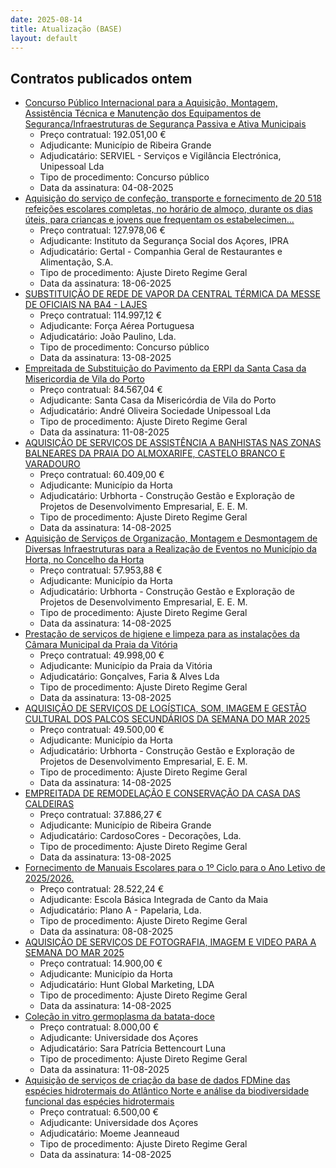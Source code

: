 ```yaml
---
date: 2025-08-14
title: Atualização (BASE)
layout: default
---
```

## Contratos publicados ontem

* [Concurso Público Internacional para a Aquisição, Montagem, Assistência Técnica e Manutenção dos Equipamentos de Segurança/Infraestruturas de Segurança Passiva e Ativa Municipais](https://www.base.gov.pt/Base4/pt/detalhe/?type=contratos&id=11641885)
  * Preço contratual: 192.051,00 €
  * Adjudicante: Município de Ribeira Grande
  * Adjudicatário: SERVIEL - Serviços e Vigilância Electrónica, Unipessoal Lda
  * Tipo de procedimento: Concurso público
  * Data da assinatura: 04-08-2025
* [Aquisição do serviço de confeção, transporte e fornecimento de 20 518 refeições escolares completas, no horário de almoço, durante os dias úteis, para crianças e jovens que frequentam os estabelecimen...](https://www.base.gov.pt/Base4/pt/detalhe/?type=contratos&id=11641789)
  * Preço contratual: 127.978,06 €
  * Adjudicante: Instituto da Segurança Social dos Açores, IPRA
  * Adjudicatário: Gertal - Companhia Geral de Restaurantes e Alimentação, S.A.
  * Tipo de procedimento: Ajuste Direto Regime Geral
  * Data da assinatura: 18-06-2025
* [SUBSTITUIÇÃO DE REDE DE VAPOR DA CENTRAL TÉRMICA DA MESSE DE OFICIAIS NA BA4 - LAJES](https://www.base.gov.pt/Base4/pt/detalhe/?type=contratos&id=11642152)
  * Preço contratual: 114.997,12 €
  * Adjudicante: Força Aérea Portuguesa
  * Adjudicatário: João Paulino, Lda.
  * Tipo de procedimento: Concurso público
  * Data da assinatura: 13-08-2025
* [Empreitada de Substituição do Pavimento da ERPI da Santa Casa da Misericordia de Vila do Porto](https://www.base.gov.pt/Base4/pt/detalhe/?type=contratos&id=11642752)
  * Preço contratual: 84.567,04 €
  * Adjudicante: Santa Casa da Misericórdia de Vila do Porto
  * Adjudicatário: André Oliveira Sociedade Unipessoal Lda
  * Tipo de procedimento: Ajuste Direto Regime Geral
  * Data da assinatura: 11-08-2025
* [AQUISIÇÃO DE SERVIÇOS DE ASSISTÊNCIA A BANHISTAS NAS ZONAS BALNEARES DA PRAIA DO ALMOXARIFE, CASTELO BRANCO E VARADOURO](https://www.base.gov.pt/Base4/pt/detalhe/?type=contratos&id=11642622)
  * Preço contratual: 60.409,00 €
  * Adjudicante: Município da Horta
  * Adjudicatário: Urbhorta - Construção Gestão e Exploração de Projetos de Desenvolvimento Empresarial, E. E. M.
  * Tipo de procedimento: Ajuste Direto Regime Geral
  * Data da assinatura: 14-08-2025
* [Aquisição de Serviços de Organização, Montagem e Desmontagem de Diversas Infraestruturas para a Realização de Eventos no Município da Horta, no Concelho da Horta](https://www.base.gov.pt/Base4/pt/detalhe/?type=contratos&id=11642904)
  * Preço contratual: 57.953,88 €
  * Adjudicante: Município da Horta
  * Adjudicatário: Urbhorta - Construção Gestão e Exploração de Projetos de Desenvolvimento Empresarial, E. E. M.
  * Tipo de procedimento: Ajuste Direto Regime Geral
  * Data da assinatura: 14-08-2025
* [Prestação de serviços de higiene e limpeza para as instalações da Câmara Municipal da Praia da Vitória](https://www.base.gov.pt/Base4/pt/detalhe/?type=contratos&id=11641803)
  * Preço contratual: 49.998,00 €
  * Adjudicante: Município da Praia da Vitória
  * Adjudicatário: Gonçalves, Faria & Alves Lda
  * Tipo de procedimento: Ajuste Direto Regime Geral
  * Data da assinatura: 13-08-2025
* [AQUISIÇÃO DE SERVIÇOS DE LOGÍSTICA, SOM, IMAGEM E GESTÃO CULTURAL DOS PALCOS SECUNDÁRIOS DA SEMANA DO MAR 2025](https://www.base.gov.pt/Base4/pt/detalhe/?type=contratos&id=11642853)
  * Preço contratual: 49.500,00 €
  * Adjudicante: Município da Horta
  * Adjudicatário: Urbhorta - Construção Gestão e Exploração de Projetos de Desenvolvimento Empresarial, E. E. M.
  * Tipo de procedimento: Ajuste Direto Regime Geral
  * Data da assinatura: 14-08-2025
* [EMPREITADA DE REMODELAÇÃO E CONSERVAÇÃO DA CASA DAS CALDEIRAS](https://www.base.gov.pt/Base4/pt/detalhe/?type=contratos&id=11642481)
  * Preço contratual: 37.886,27 €
  * Adjudicante: Município de Ribeira Grande
  * Adjudicatário: CardosoCores - Decorações, Lda.
  * Tipo de procedimento: Ajuste Direto Regime Geral
  * Data da assinatura: 13-08-2025
* [Fornecimento de Manuais Escolares para o 1º Ciclo para o Ano Letivo de 2025/2026.](https://www.base.gov.pt/Base4/pt/detalhe/?type=contratos&id=11641632)
  * Preço contratual: 28.522,24 €
  * Adjudicante: Escola Básica Integrada de Canto da Maia
  * Adjudicatário: Plano A - Papelaria, Lda.
  * Tipo de procedimento: Ajuste Direto Regime Geral
  * Data da assinatura: 08-08-2025
* [AQUISIÇÃO DE SERVIÇOS DE FOTOGRAFIA, IMAGEM E VIDEO PARA A SEMANA DO MAR 2025](https://www.base.gov.pt/Base4/pt/detalhe/?type=contratos&id=11642812)
  * Preço contratual: 14.900,00 €
  * Adjudicante: Município da Horta
  * Adjudicatário: Hunt Global Marketing, LDA
  * Tipo de procedimento: Ajuste Direto Regime Geral
  * Data da assinatura: 14-08-2025
* [Coleção in vitro germoplasma da batata-doce](https://www.base.gov.pt/Base4/pt/detalhe/?type=contratos&id=11642926)
  * Preço contratual: 8.000,00 €
  * Adjudicante: Universidade dos Açores
  * Adjudicatário: Sara Patrícia Bettencourt Luna
  * Tipo de procedimento: Ajuste Direto Regime Geral
  * Data da assinatura: 11-08-2025
* [Aquisição de serviços de criação da base de dados FDMine das espécies hidrotermais do Atlântico Norte e análise da biodiversidade funcional das espécies hidrotermais](https://www.base.gov.pt/Base4/pt/detalhe/?type=contratos&id=11641913)
  * Preço contratual: 6.500,00 €
  * Adjudicante: Universidade dos Açores
  * Adjudicatário: Moeme Jeanneaud
  * Tipo de procedimento: Ajuste Direto Regime Geral
  * Data da assinatura: 14-08-2025

